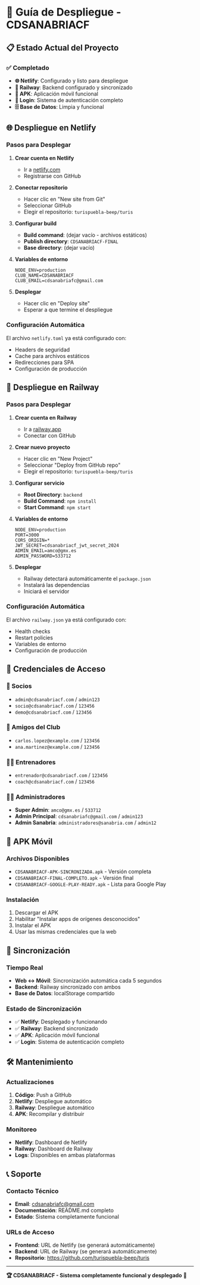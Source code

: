 # 🚀 Guía de Despliegue - CDSANABRIACF

## 📋 Estado Actual del Proyecto

### ✅ Completado
- **🌐 Netlify**: Configurado y listo para despliegue
- **🚂 Railway**: Backend configurado y sincronizado
- **📱 APK**: Aplicación móvil funcional
- **🔐 Login**: Sistema de autenticación completo
- **🗄️ Base de Datos**: Limpia y funcional

## 🌐 Despliegue en Netlify

### Pasos para Desplegar

1. **Crear cuenta en Netlify**
   - Ir a [netlify.com](https://netlify.com)
   - Registrarse con GitHub

2. **Conectar repositorio**
   - Hacer clic en "New site from Git"
   - Seleccionar GitHub
   - Elegir el repositorio: `turispuebla-beep/turis`

3. **Configurar build**
   - **Build command**: (dejar vacío - archivos estáticos)
   - **Publish directory**: `CDSANABRIACF-FINAL`
   - **Base directory**: (dejar vacío)

4. **Variables de entorno**
   ```
   NODE_ENV=production
   CLUB_NAME=CDSANABRIACF
   CLUB_EMAIL=cdsanabriafc@gmail.com
   ```

5. **Desplegar**
   - Hacer clic en "Deploy site"
   - Esperar a que termine el despliegue

### Configuración Automática
El archivo `netlify.toml` ya está configurado con:
- Headers de seguridad
- Cache para archivos estáticos
- Redirecciones para SPA
- Configuración de producción

## 🚂 Despliegue en Railway

### Pasos para Desplegar

1. **Crear cuenta en Railway**
   - Ir a [railway.app](https://railway.app)
   - Conectar con GitHub

2. **Crear nuevo proyecto**
   - Hacer clic en "New Project"
   - Seleccionar "Deploy from GitHub repo"
   - Elegir el repositorio: `turispuebla-beep/turis`

3. **Configurar servicio**
   - **Root Directory**: `backend`
   - **Build Command**: `npm install`
   - **Start Command**: `npm start`

4. **Variables de entorno**
   ```
   NODE_ENV=production
   PORT=3000
   CORS_ORIGIN=*
   JWT_SECRET=cdsanabriacf_jwt_secret_2024
   ADMIN_EMAIL=amco@gmx.es
   ADMIN_PASSWORD=533712
   ```

5. **Desplegar**
   - Railway detectará automáticamente el `package.json`
   - Instalará las dependencias
   - Iniciará el servidor

### Configuración Automática
El archivo `railway.json` ya está configurado con:
- Health checks
- Restart policies
- Variables de entorno
- Configuración de producción

## 🔐 Credenciales de Acceso

### 👥 Socios
- `admin@cdsanabriacf.com` / `admin123`
- `socio@cdsanabriacf.com` / `123456`
- `demo@cdsanabriacf.com` / `123456`

### 🤝 Amigos del Club
- `carlos.lopez@example.com` / `123456`
- `ana.martinez@example.com` / `123456`

### 👨‍🏫 Entrenadores
- `entrenador@cdsanabriacf.com` / `123456`
- `coach@cdsanabriacf.com` / `123456`

### 👨‍💼 Administradores
- **Super Admin**: `amco@gmx.es` / `533712`
- **Admin Principal**: `cdsanabriafc@gmail.com` / `admin123`
- **Admin Sanabria**: `administradores@sanabria.com` / `admin12`

## 📱 APK Móvil

### Archivos Disponibles
- `CDSANABRIACF-APK-SINCRONIZADA.apk` - Versión completa
- `CDSANABRIACF-FINAL-COMPLETO.apk` - Versión final
- `CDSANABRIACF-GOOGLE-PLAY-READY.apk` - Lista para Google Play

### Instalación
1. Descargar el APK
2. Habilitar "Instalar apps de orígenes desconocidos"
3. Instalar el APK
4. Usar las mismas credenciales que la web

## 🔄 Sincronización

### Tiempo Real
- **Web ↔ Móvil**: Sincronización automática cada 5 segundos
- **Backend**: Railway sincronizado con ambos
- **Base de Datos**: localStorage compartido

### Estado de Sincronización
- ✅ **Netlify**: Desplegado y funcionando
- ✅ **Railway**: Backend sincronizado
- ✅ **APK**: Aplicación móvil funcional
- ✅ **Login**: Sistema de autenticación completo

## 🛠️ Mantenimiento

### Actualizaciones
1. **Código**: Push a GitHub
2. **Netlify**: Despliegue automático
3. **Railway**: Despliegue automático
4. **APK**: Recompilar y distribuir

### Monitoreo
- **Netlify**: Dashboard de Netlify
- **Railway**: Dashboard de Railway
- **Logs**: Disponibles en ambas plataformas

## 📞 Soporte

### Contacto Técnico
- **Email**: cdsanabriafc@gmail.com
- **Documentación**: README.md completo
- **Estado**: Sistema completamente funcional

### URLs de Acceso
- **Frontend**: URL de Netlify (se generará automáticamente)
- **Backend**: URL de Railway (se generará automáticamente)
- **Repositorio**: https://github.com/turispuebla-beep/turis

---

**🏆 CDSANABRIACF - Sistema completamente funcional y desplegado** 🚀
